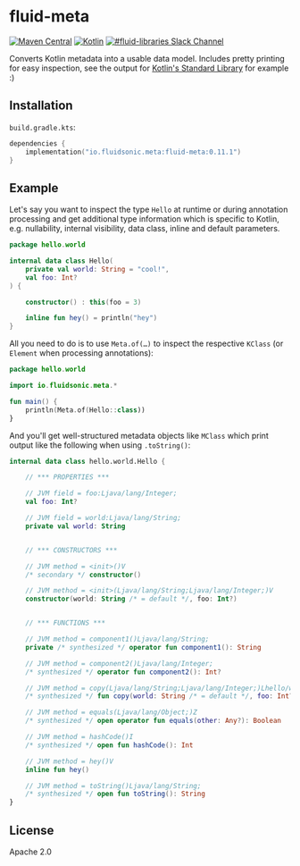 fluid-meta
==========

[![Maven Central](https://img.shields.io/maven-central/v/io.fluidsonic.meta/fluid-meta?label=Maven%20Central)](https://search.maven.org/artifact/io.fluidsonic.meta/fluid-meta)
[![Kotlin](https://img.shields.io/badge/Kotlin-1.4.30-blue.svg)](https://github.com/JetBrains/kotlin/releases/v1.4.30)
[![#fluid-libraries Slack Channel](https://img.shields.io/badge/slack-%23fluid--libraries-543951.svg)](https://kotlinlang.slack.com/messages/C7UDFSVT2/)

Converts Kotlin metadata into a usable data model. Includes pretty printing for easy inspection, see the output
for [Kotlin's Standard Library](https://github.com/fluidsonic/fluid-meta/blob/master/kotlin-stdlib.kt) for example :)



Installation
------------

`build.gradle.kts`:

```kotlin
dependencies {
	implementation("io.fluidsonic.meta:fluid-meta:0.11.1")
}
```

Example
-------

Let's say you want to inspect the type `Hello` at runtime or during annotation processing and get additional type information which is specific to Kotlin, e.g.
nullability, internal visibility, data class, inline and default parameters.

```kotlin
package hello.world

internal data class Hello(
	private val world: String = "cool!",
	val foo: Int?
) {

	constructor() : this(foo = 3)

	inline fun hey() = println("hey")
}
```

All you need to do is to use `Meta.of(…)` to inspect the respective `KClass` (or `Element` when processing annotations):

```kotlin
package hello.world

import io.fluidsonic.meta.*

fun main() {
	println(Meta.of(Hello::class))
}
```

And you'll get well-structured metadata objects like `MClass` which print output like the following when using `.toString()`:

```kotlin
internal data class hello.world.Hello {

	// *** PROPERTIES ***

	// JVM field = foo:Ljava/lang/Integer;
	val foo: Int?

	// JVM field = world:Ljava/lang/String;
	private val world: String


	// *** CONSTRUCTORS ***

	// JVM method = <init>()V
	/* secondary */ constructor()

	// JVM method = <init>(Ljava/lang/String;Ljava/lang/Integer;)V
	constructor(world: String /* = default */, foo: Int?)


	// *** FUNCTIONS ***

	// JVM method = component1()Ljava/lang/String;
	private /* synthesized */ operator fun component1(): String

	// JVM method = component2()Ljava/lang/Integer;
	/* synthesized */ operator fun component2(): Int?

	// JVM method = copy(Ljava/lang/String;Ljava/lang/Integer;)Lhello/world/Hello;
	/* synthesized */ fun copy(world: String /* = default */, foo: Int? /* = default */): hello.world.Hello

	// JVM method = equals(Ljava/lang/Object;)Z
	/* synthesized */ open operator fun equals(other: Any?): Boolean

	// JVM method = hashCode()I
	/* synthesized */ open fun hashCode(): Int

	// JVM method = hey()V
	inline fun hey()

	// JVM method = toString()Ljava/lang/String;
	/* synthesized */ open fun toString(): String
}
```

License
-------

Apache 2.0

